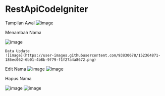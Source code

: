 # RestApiCodeIgniter
 
Tampilan Awal
![image](https://user-images.githubusercontent.com/93830678/152364707-9b9a1534-de4a-4644-a83d-bcc728e5a252.png)


Menambah Nama

![image](https://user-images.githubusercontent.com/93830678/152364803-012525fd-a39a-46aa-9d2b-f3af7ebcdb88.png)

	Data Update
	![image](https://user-images.githubusercontent.com/93830678/152364871-186ec062-6b01-4b8b-9f79-f1f27a4a8672.png)

Edit Nama
![image](https://user-images.githubusercontent.com/93830678/152365038-06a613ed-5c7e-4a5e-8e34-8eb859237557.png)
![image](https://user-images.githubusercontent.com/93830678/152365055-3bbf908e-f681-4cfe-886d-14c76e02b949.png)

Hapus Nama

![image](https://user-images.githubusercontent.com/93830678/152365110-b822284a-fc8a-4c10-a35c-53b08fedca5d.png)
![image](https://user-images.githubusercontent.com/93830678/152365139-923e9db4-4ff5-4689-9a4f-e6f7c98a2c3f.png)
